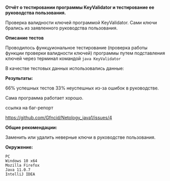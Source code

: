 **Отчёт о тестировании программы KeyValidator и тестирование ее руководства пользования.**

Проверка валидности ключей программой KeyValidator. Сами ключи брались из заявленного руководства пользования.

**Описание тестов**

Проводилось функцуиональное тестирование (проверка работы функции проверки валидности ключей) программы путем подставления ключей через терминал командой `java KeyValidator`

В качестве тестовых данных использовались данные:

**Результаты:**

66% успешных тестов 33% неуспешных из-за ошибок в руководстве.

Сама программа работает хорошо.

ссылка на баг-репорт

https://github.com/Gfncid/Netology_java1/issues/4

**Общие рекомендации:**

Заменить или удалить неверные ключи в руководстве пользования.

**Окружение:**

    PC 
    Windows 10 x64
    Mozilla Firefox
    Java 11.0.7
    IntelliJ IDEA

